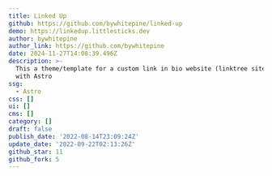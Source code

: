 ```yaml
---
title: Linked Up
github: https://github.com/bywhitepine/linked-up
demo: https://linkedup.littlesticks.dev
author: bywhitepine
author_link: https://github.com/bywhitepine
date: 2024-11-27T14:08:39.496Z
description: >-
  This a theme/template for a custom link in bio website (linktree site) build
  with Astro
ssg:
  - Astro
css: []
ui: []
cms: []
category: []
draft: false
publish_date: '2022-08-14T23:09:24Z'
update_date: '2022-09-22T02:13:26Z'
github_star: 11
github_fork: 5
---
```

